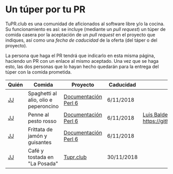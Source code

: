 # Un túper por tu PR

TuPR.club es una comunidad de aficionados al software libre y/o la
cocina. Su funcionamiento es así: se incluye (mediante un *pull
request*) un túper de comida casera por la aceptación de un *pull
request* en el proyecto que indiques, así como una *fecha de
caducidad* de la oferta (del táper o del proyecto). 


La persona que
haga el PR tendrá que indicarlo en esta misma página, haciendo un PR
con un enlace al mismo aceptado. Una vez que se haga esto, las dos personas que lo hayan hecho quedarán para la entrega del túper con la comida prometida.



| Quién                         | Comida                                 | Proyecto              | Caducidad  | Realizado        |
|-------------------------------|----------------------------------------|-----------------------|------------|------------------|
| [JJ](https://github.com/JJ)   | Spaghetti al alio, olio e peperoncino  | [Documentación Perl 6](https://github.com/perl6/doc)  | 6/11/2018  |   |
| [JJ](https://github.com/JJ)   | Penne al pesto rosso                   | [Documentación Perl 6](https://github.com/perl6/doc)  | 6/11/2018  | [Luis Balderas Ruiz](https://github.com/luisbalru), https://github.com/perl6/doc/pull/2428   |
| [JJ](https://github.com/JJ)   | Frittata de jamón y guisantes          | [Documentación Perl 6](https://github.com/perl6/doc)  | 6/11/2018  |   |
| [JJ](https://github.com/JJ)   | Café y tostada en "La Posada"          | [Tupr.club](https://github.com/tupr-club/granada)     | 30/11/2018 |   |
